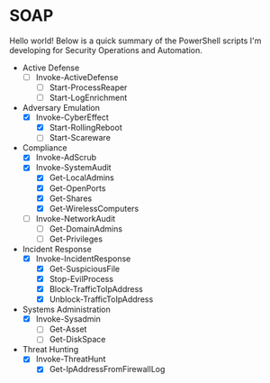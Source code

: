 # SOAP

Hello world! Below is a quick summary of the PowerShell scripts I'm developing for Security Operations and Automation.

* Active Defense
  - [ ] Invoke-ActiveDefense
    - [ ] Start-ProcessReaper
    - [ ] Start-LogEnrichment
* Adversary Emulation
  - [x] Invoke-CyberEffect
    - [x] Start-RollingReboot
    - [ ] Start-Scareware
* Compliance
  - [x] Invoke-AdScrub
  - [x] Invoke-SystemAudit
    - [x] Get-LocalAdmins
    - [x] Get-OpenPorts
    - [x] Get-Shares
    - [x] Get-WirelessComputers
  - [ ] Invoke-NetworkAudit
    - [ ] Get-DomainAdmins
    - [ ] Get-Privileges
* Incident Response
  - [x] Invoke-IncidentResponse
    - [x] Get-SuspiciousFile 
    - [x] Stop-EvilProcess
    - [x] Block-TrafficToIpAddress
    - [x] Unblock-TrafficToIpAddress
* Systems Administration
  - [x] Invoke-Sysadmin
    - [ ] Get-Asset
    - [ ] Get-DiskSpace
* Threat Hunting
  - [x] Invoke-ThreatHunt
    - [x] Get-IpAddressFromFirewallLog  
